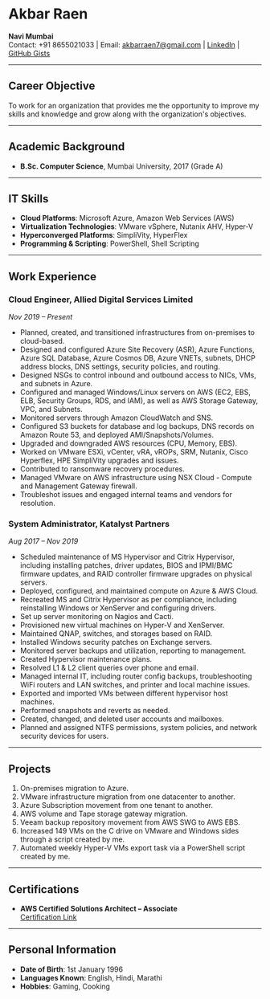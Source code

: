 # Akbar Raen

**Navi Mumbai**  
Contact: +91 8655021033 | Email: akbarraen7@gmail.com | [LinkedIn](http://linkedin.com/in/akbarraen) | [GitHub Gists](https://gist.github.com/akbarraen)

---

## Career Objective
To work for an organization that provides me the opportunity to improve my skills and knowledge and grow along with the organization's objectives.

---

## Academic Background
- **B.Sc. Computer Science**, Mumbai University, 2017 (Grade A)

---

## IT Skills
- **Cloud Platforms**: Microsoft Azure, Amazon Web Services (AWS)
- **Virtualization Technologies**: VMware vSphere, Nutanix AHV, Hyper-V
- **Hyperconverged Platforms**: SimpliVity, HyperFlex
- **Programming & Scripting**: PowerShell, Shell Scripting

---

## Work Experience

### Cloud Engineer, Allied Digital Services Limited
*Nov 2019 – Present*  
- Planned, created, and transitioned infrastructures from on-premises to cloud-based.
- Designed and configured Azure Site Recovery (ASR), Azure Functions, Azure SQL Database, Azure Cosmos DB, Azure VNETs, subnets, DHCP address blocks, DNS settings, security policies, and routing.
- Designed NSGs to control inbound and outbound access to NICs, VMs, and subnets in Azure.
- Configured and managed Windows/Linux servers on AWS (EC2, EBS, ELB, Security Groups, RDS, and IAM), as well as AWS Storage Gateway, VPC, and Subnets.
- Monitored servers through Amazon CloudWatch and SNS.
- Configured S3 buckets for database and log backups, DNS records on Amazon Route 53, and deployed AMI/Snapshots/Volumes.
- Upgraded and downgraded AWS resources (CPU, Memory, EBS).
- Worked on VMware ESXi, vCenter, vRA, vROPs, SRM, Nutanix, Cisco Hyperflex, HPE SimpliVity upgrades and issues.
- Contributed to ransomware recovery procedures.
- Managed VMware on AWS infrastructure using NSX Cloud - Compute and Management Gateway firewall.
- Troubleshot issues and engaged internal teams and vendors for resolution.

### System Administrator, Katalyst Partners
*Aug 2017 – Nov 2019*  
- Scheduled maintenance of MS Hypervisor and Citrix Hypervisor, including installing patches, driver updates, BIOS and IPMI/BMC firmware updates, and RAID controller firmware upgrades on physical servers.
- Deployed, configured, and maintained compute on Azure & AWS Cloud.
- Recreated MS and Citrix Hypervisor as per compliance, including reinstalling Windows or XenServer and configuring drivers.
- Set up server monitoring on Nagios and Cacti.
- Provisioned new virtual machines on Hyper-V and XenServer.
- Maintained QNAP, switches, and storages based on RAID.
- Installed Windows security patches on Exchange servers.
- Monitored server backups and utilization, reporting to management.
- Created Hypervisor maintenance plans.
- Resolved L1 & L2 client queries over phone and email.
- Managed internal IT, including router config backups, troubleshooting WiFi routers and LAN switches, and printer and local machine issues.
- Exported and imported VMs between different hypervisor host machines.
- Performed snapshots and reverts as needed.
- Created, changed, and deleted user accounts and mailboxes.
- Planned and assigned NTFS permissions, system policies, and network security devices for users.

---

## Projects
1. On-premises migration to Azure.
2. VMware infrastructure migration from one datacenter to another.
3. Azure Subscription movement from one tenant to another.
4. AWS volume and Tape storage gateway migration.
5. Veeam backup repository movement from AWS SWG to AWS EBS.
6. Increased 149 VMs on the C drive on VMware and Windows sides through a script created by me.
7. Automated weekly Hyper-V VMs export task via a PowerShell script created by me.

---

## Certifications
- **AWS Certified Solutions Architect – Associate**  
  [Certification Link](https://www.credly.com/badges/61dac802-fe9d-4ab8-b470-d395fc162ed9)

---

## Personal Information
- **Date of Birth**: 1st January 1996
- **Languages Known**: English, Hindi, Marathi
- **Hobbies**: Gaming, Cooking
